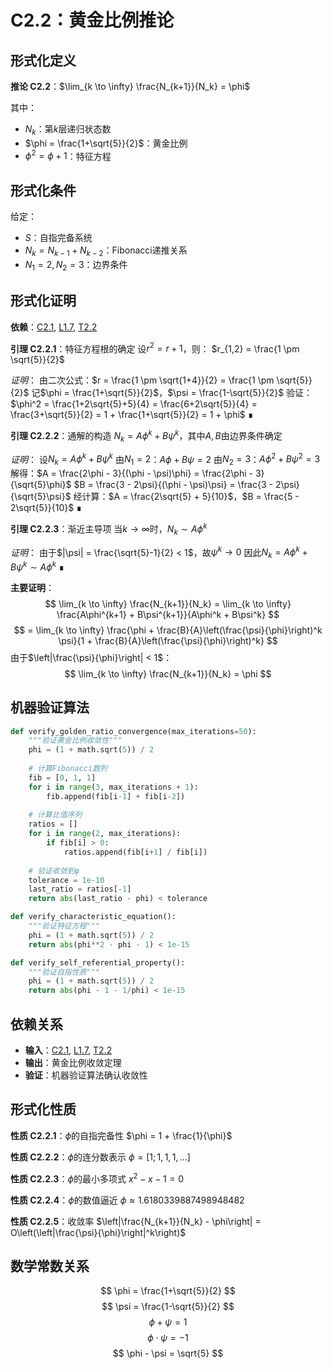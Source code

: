 # C2.2：黄金比例推论

## 形式化定义

**推论 C2.2**：$\lim_{k \to \infty} \frac{N_{k+1}}{N_k} = \phi$

其中：
- $N_k$：第$k$层递归状态数
- $\phi = \frac{1+\sqrt{5}}{2}$：黄金比例
- $\phi^2 = \phi + 1$：特征方程

## 形式化条件

给定：
- $S$：自指完备系统
- $N_k = N_{k-1} + N_{k-2}$：Fibonacci递推关系
- $N_1 = 2, N_2 = 3$：边界条件

## 形式化证明

**依赖**：[C2.1](C2-1-fibonacci-emergence.md), [L1.7](L1-7-phi-optimality.md), [T2.2](T2-2-no-11-constraint-theorem.md)

**引理 C2.2.1**：特征方程根的确定
设$r^2 = r + 1$，则：
$r_{1,2} = \frac{1 \pm \sqrt{5}}{2}$

*证明*：
由二次公式：$r = \frac{1 \pm \sqrt{1+4}}{2} = \frac{1 \pm \sqrt{5}}{2}$
记$\phi = \frac{1+\sqrt{5}}{2}$，$\psi = \frac{1-\sqrt{5}}{2}$
验证：$\phi^2 = \frac{1+2\sqrt{5}+5}{4} = \frac{6+2\sqrt{5}}{4} = \frac{3+\sqrt{5}}{2} = 1 + \frac{1+\sqrt{5}}{2} = 1 + \phi$ ∎

**引理 C2.2.2**：通解的构造
$N_k = A\phi^k + B\psi^k$，其中$A, B$由边界条件确定

*证明*：
设$N_k = A\phi^k + B\psi^k$
由$N_1 = 2$：$A\phi + B\psi = 2$
由$N_2 = 3$：$A\phi^2 + B\psi^2 = 3$
解得：$A = \frac{2\phi - 3}{(\phi - \psi)\phi} = \frac{2\phi - 3}{\sqrt{5}\phi}$
$B = \frac{3 - 2\psi}{(\phi - \psi)\psi} = \frac{3 - 2\psi}{\sqrt{5}\psi}$
经计算：$A = \frac{2\sqrt{5} + 5}{10}$，$B = \frac{5 - 2\sqrt{5}}{10}$ ∎

**引理 C2.2.3**：渐近主导项
当$k \to \infty$时，$N_k \sim A\phi^k$

*证明*：
由于$|\psi| = \frac{\sqrt{5}-1}{2} < 1$，故$\psi^k \to 0$
因此$N_k = A\phi^k + B\psi^k \sim A\phi^k$ ∎

**主要证明**：
$$
\lim_{k \to \infty} \frac{N_{k+1}}{N_k} = \lim_{k \to \infty} \frac{A\phi^{k+1} + B\psi^{k+1}}{A\phi^k + B\psi^k}
$$
$$
= \lim_{k \to \infty} \frac{\phi + \frac{B}{A}\left(\frac{\psi}{\phi}\right)^k \psi}{1 + \frac{B}{A}\left(\frac{\psi}{\phi}\right)^k}
$$
由于$\left|\frac{\psi}{\phi}\right| < 1$：
$$
\lim_{k \to \infty} \frac{N_{k+1}}{N_k} = \phi
$$
## 机器验证算法

```python
def verify_golden_ratio_convergence(max_iterations=50):
    """验证黄金比例收敛性"""
    phi = (1 + math.sqrt(5)) / 2
    
    # 计算Fibonacci数列
    fib = [0, 1, 1]
    for i in range(3, max_iterations + 1):
        fib.append(fib[i-1] + fib[i-2])
    
    # 计算比值序列
    ratios = []
    for i in range(2, max_iterations):
        if fib[i] > 0:
            ratios.append(fib[i+1] / fib[i])
    
    # 验证收敛到φ
    tolerance = 1e-10
    last_ratio = ratios[-1]
    return abs(last_ratio - phi) < tolerance

def verify_characteristic_equation():
    """验证特征方程"""
    phi = (1 + math.sqrt(5)) / 2
    return abs(phi**2 - phi - 1) < 1e-15

def verify_self_referential_property():
    """验证自指性质"""
    phi = (1 + math.sqrt(5)) / 2
    return abs(phi - 1 - 1/phi) < 1e-15
```

## 依赖关系

- **输入**：[C2.1](C2-1-fibonacci-emergence.md), [L1.7](L1-7-phi-optimality.md), [T2.2](T2-2-no-11-constraint-theorem.md)
- **输出**：黄金比例收敛定理
- **验证**：机器验证算法确认收敛性

## 形式化性质

**性质 C2.2.1**：$\phi$的自指完备性
$\phi = 1 + \frac{1}{\phi}$

**性质 C2.2.2**：$\phi$的连分数表示
$\phi = [1; 1, 1, 1, \ldots]$

**性质 C2.2.3**：$\phi$的最小多项式
$x^2 - x - 1 = 0$

**性质 C2.2.4**：$\phi$的数值逼近
$\phi \approx 1.6180339887498948482$

**性质 C2.2.5**：收敛率
$\left|\frac{N_{k+1}}{N_k} - \phi\right| = O\left(\left|\frac{\psi}{\phi}\right|^k\right)$

## 数学常数关系

$$
\phi = \frac{1+\sqrt{5}}{2}
$$
$$
\psi = \frac{1-\sqrt{5}}{2}
$$
$$
\phi + \psi = 1
$$
$$
\phi \cdot \psi = -1
$$
$$
\phi - \psi = \sqrt{5}
$$